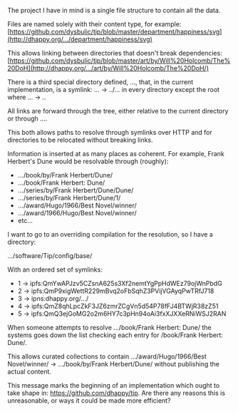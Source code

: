 
The project I have in mind is a single file structure to contain all the data.

Files are named solely with their content type, for example: [https://github.com/dysbulic/tip/blob/master/department/happiness/svg](http://dhappy.org/.../department/happiness/svg)

This allows linking between directories that doesn't break dependencies: [https://github.com/dysbulic/tip/blob/master/art/by/Will%20Holcomb/The%20DoH](http://dhappy.org/.../art/by/Will%20Holcomb/The%20DoH/)

There is a third special directory defined, ..., that, in the current implementation, is a symlink: ... → ../... in every directory except the root where ... → ..

All links are forward through the tree, either relative to the current directory or through ....

This both allows paths to resolve through symlinks over HTTP and for directories to be relocated without breaking links.

Information is inserted at as many places as coherent. For example, Frank Herbert's Dune would be resolvable through (roughly):

* .../book/by/Frank Herbert/Dune/
* .../book/Frank Herbert: Dune/
* .../series/by/Frank Herbert/Dune/Dune/
* .../series/by/Frank Herbert/Dune/1/
* .../award/Hugo/1966/Best Novel/winner/
* .../award/1966/Hugo/Best Novel/winner/
* etc…

I want to go to an overriding compilation for the resolution, so I have a directory:

.../software/Tip/config/base/

With an ordered set of symlinks:

* 1 → ipfs:QmYwAPJzv5CZsnA625s3Xf2nemtYgPpHdWEz79ojWnPbdG
* 2 → ipfs:QmP9xigWettR229mBvq2oFbSqhZ3PVijVGAyqPwTRfJ718
* 3 → ipns:dhappy.org/.../
* 4 → ipfs:QmZ8qhLpcZkF3JZ6zmrZCgVn5d54P78fFJ4BTWjR38zZ51
* 5 → ipfs:QmQ3ejGoMG2o2m6HY7c3pHn94oAi3fxXJXXeRNiWSJ2RAN

When someone attempts to resolve .../book/Frank Herbert: Dune/ the systems goes down the list checking each entry for /book/Frank Herbert: Dune/.

This allows curated collections to contain .../award/Hugo/1966/Best Novel/winner/ → .../book/by/Frank Herbert/Dune/ without publishing the actual content.

This message marks the beginning of an implementation which ought to take shape in: https://github.com/dhappy/tip. Are there any reasons this is unreasonable, or ways it could be made more efficient?
